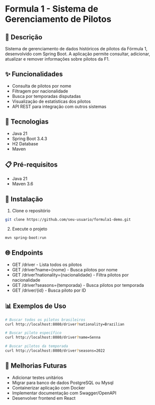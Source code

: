 # Formula 1 - Sistema de Gerenciamento de Pilotos

## 📝 Descrição
Sistema de gerenciamento de dados históricos de pilotos da Fórmula 1, desenvolvido com Spring Boot. 
A aplicação permite consultar, adicionar, atualizar e remover informações sobre pilotos da F1.

## ✨ Funcionalidades
- Consulta de pilotos por nome
- Filtragem por nacionalidade
- Busca por temporadas disputadas
- Visualização de estatísticas dos pilotos
- API REST para integração com outros sistemas

## 🚀 Tecnologias
- Java 21
- Spring Boot 3.4.3
- H2 Database
- Maven

## 📋 Pré-requisitos
- Java 21 
- Maven 3.6 

## 🔧 Instalação
1. Clone o repositório
```bash
git clone https://github.com/seu-usuario/formula1-demo.git
`````
2. Execute o projeto
```bash
mvn spring-boot:run
`````
## 🌐 Endpoints

- GET /driver - Lista todos os pilotos
- GET /driver?name={nome} - Busca pilotos por nome
- GET /driver?nationality={nacionalidade} - Filtra pilotos por nacionalidade
- GET /driver?seasons={temporada} - Busca pilotos por temporada
- GET /driver/{id} - Busca piloto por ID


## 📊 Exemplos de Uso
```bash
# Buscar todos os pilotos brasileiros
curl http://localhost:8080/driver?nationality=Brazilian

# Buscar piloto específico
curl http://localhost:8080/driver?name=Senna

# Buscar pilotos da temporada
curl http://localhost:8080/driver?seasons=2022
````

## 🔄 Melhorias Futuras

- Adicionar testes unitários
- Migrar para banco de dados PostgreSQL ou Mysql
- Containerizar aplicação com Docker
- Implementar documentação com Swagger/OpenAPI
- Desenvolver frontend em React

